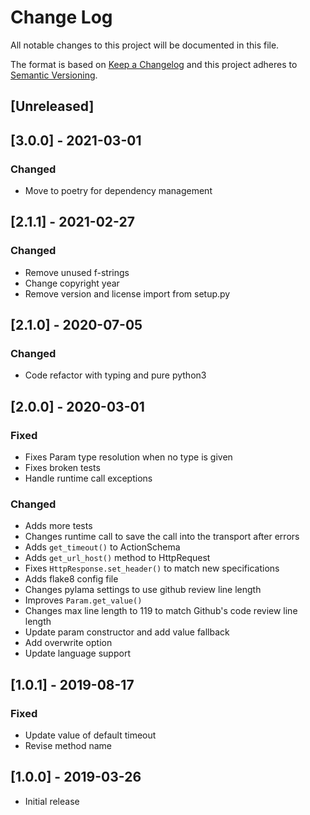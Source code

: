 # Change Log
All notable changes to this project will be documented in this file.

The format is based on [Keep a Changelog](http://keepachangelog.com/)
and this project adheres to [Semantic Versioning](http://semver.org/).

## [Unreleased]

## [3.0.0] - 2021-03-01
### Changed
- Move to poetry for dependency management

## [2.1.1] - 2021-02-27
### Changed
- Remove unused f-strings
- Change copyright year
- Remove version and license import from setup.py

## [2.1.0] - 2020-07-05
### Changed
- Code refactor with typing and pure python3

## [2.0.0] - 2020-03-01
### Fixed
- Fixes Param type resolution when no type is given
- Fixes broken tests
- Handle runtime call exceptions

### Changed
- Adds more tests
- Changes runtime call to save the call into the transport after errors
- Adds `get_timeout()` to ActionSchema
- Adds `get_url_host()` method to HttpRequest
- Fixes `HttpResponse.set_header()` to match new specifications
- Adds flake8 config file
- Changes pylama settings to use github review line length
- Improves `Param.get_value()`
- Changes max line length to 119 to match Github's code review line length
- Update param constructor and add value fallback
- Add overwrite option
- Update language support

## [1.0.1] - 2019-08-17
### Fixed
- Update value of default timeout
- Revise method name

## [1.0.0] - 2019-03-26
- Initial release
